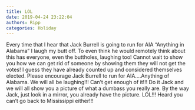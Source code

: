 ```yaml
---
title: LOL
date: 2019-04-24 23:22:04
authors: Ripp
categories: Holiday
---
```


 Every time that I hear that Jack Burrell is going to run for AIA  “Anything in Alabama”  I laugh my butt off. To even think he would remotely think about this has everyone, even the buttholes,  laughing too!  Cannot wait to show you how we can get rid of someone by showing them they will not get the votes! I guess they have already counted up and considered themselves elected. Please encourage Jack Burrell to run for AIA....Anything of Alabama. We will all be laughing!!! Can’t get enough of it!!! Do it Jack and we will all show you a picture of what a dumbass you really are. By the way Jack, just look in a mirror, you already have the picture. LOL!!!  Heard you can’t go back to Mississippi either!!!